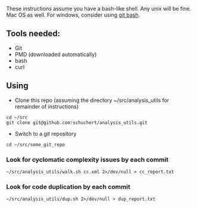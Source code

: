 These instructions assume you have a bash-like shell. Any unix will be fine. Mac OS as well. For windows, consider using [git bash](https://gitforwindows.org/).

## Tools needed:
* Git
* PMD (downloaded automatically)
* bash 
* curl

## Using
* Clone this repo (assuming the directory ~/src/analysis_utils for remainder of instructions)
```
cd ~/src
git clone git@github.com:schuchert/analysis_utils.git
```
* Switch to a git repository
```
cd ~/src/some_git_repo
```

### Look for cyclomatic complexity issues by each commit
```
~/src/analysis_utils/walk.sh cc.xml 2>/dev/null > cc_report.txt 
```
### Look for code duplication by each commit
```
~/src/analysis_utils/dup.sh 2>/dev/null > dup_report.txt
```
